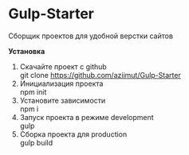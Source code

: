 # Gulp-Starter
Сборщик проектов для удобной верстки сайтов

**Установка**
1. Скачайте проект с github <br>
git clone https://github.com/aziimut/Gulp-Starter
2. Инициализация проекта <br>
npm init
3. Установите зависимости <br>
npm i
4. Запуск проекта в режиме development  <br>
gulp
5. Сборка проекта для production <br>
gulp build
